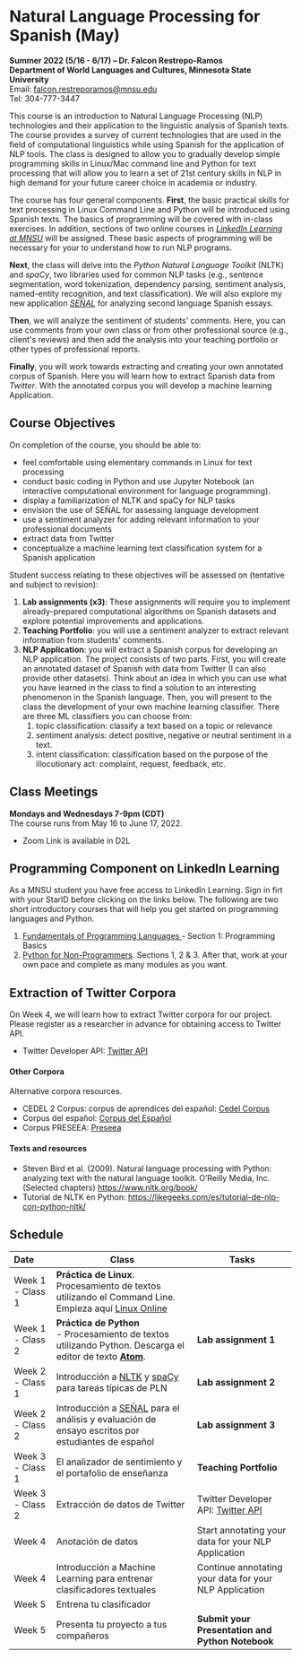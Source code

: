 # Natural Language Processing for Spanish (May)
**Summer 2022 (5/16 - 6/17) – Dr. Falcon Restrepo-Ramos  <br />
Department of World Languages and Cultures, Minnesota State University**  <br />
Email: falcon.restreporamos@mnsu.edu  <br />
Tel: 304-777-3447

This course is an introduction to Natural Language Processing (NLP) technologies and their application to the linguistic analysis of Spanish texts. The course provides a survey of current technologies that are used in the field of computational linguistics while using Spanish for the application of NLP tools. The class is designed to allow you to gradually develop simple programming skills in Linux/Mac command line and Python for text processing that will allow you to learn a set of 21st century skills in NLP in high demand for your future career choice in academia or industry.

The course has four general components. **First**, the basic practical skills for text processing in Linux Command Line and Python will be introduced using Spanish texts. The basics of programming will be covered with in-class exercises. In addition, sections of two online courses in [*LinkedIn Learning at MNSU*](https://www.mnsu.edu/it-solutions/help-support/linkedinlearning_training/) will be assigned. These basic aspects of programming will be necessary for your to understand how to run NLP programs.

**Next**, the class will delve into the *Python Natural Language Toolkit* (NLTK) and *spaCy*, two libraries used for common NLP tasks (e.g., sentence segmentation, word tokenization, dependency parsing, sentiment analysis, named-entity recognition, and text classification). We will also explore my new application [*SEÑAL*](https://señal.io) for analyzing second language Spanish essays.

**Then**, we will analyze the sentiment of students' comments. Here, you can use comments from your own class or from other professional source (e.g., client's reviews) and then add the analysis into your teaching portfolio or other types of professional reports.

 **Finally**, you will work towards extracting and creating your own annotated corpus of Spanish. Here you will learn how to extract Spanish data from *Twitter*. With the annotated corpus you will develop a machine learning Application.  

## Course Objectives
On completion of the course, you should be able to:
-	feel comfortable using elementary commands in Linux for text processing
-	conduct basic coding in Python and use Jupyter Notebook (an interactive computational environment for language programming).
-	display a familiarization of NLTK and spaCy for NLP tasks
- envision the use of SEÑAL for assessing language development
-	use a sentiment analyzer for adding relevant information to your professional documents
-	extract data from Twitter
- conceptualize a machine learning text classification system for a Spanish application

Student success relating to these objectives will be assessed on (tentative and subject to revision):
1.	**Lab assignments (x3)**: These assignments will require you to implement already-prepared computational algorithms on Spanish datasets and explore potential improvements and applications.  
2. **Teaching Portfolio**: you will use a sentiment analyzer to extract relevant information from students' comments.
3. **NLP Application**: you will extract a Spanish corpus for developing an NLP application. The project consists of two parts. First, you will create an annotated dataset of Spanish with data from Twitter (I can also provide other datasets). Think about an idea in which you can use what you have learned in the class to find a solution to an interesting phenomenon in the Spanish language. Then, you will present to the class the development of your own machine learning classifier. There are three ML classifiers you can choose from:
    1. topic classification: classify a text based on a topic or relevance
    2. sentiment analysis: detect positive, negative or neutral sentiment in a text.
    3. intent classification: classification based on the purpose of the illocutionary act: complaint, request, feedback, etc.

## Class Meetings
**Mondays and Wednesdays 7-9pm (CDT)** <br />
The course runs from May 16 to June 17, 2022.

- Zoom Link is available in D2L

## Programming Component on LinkedIn Learning
As a MNSU student you have free access to LinkedIn Learning. Sign in firt with your StarID before clicking on the links below. The following are two short introductory courses that will help you get started on programming languages and Python.

1. [Fundamentals of Programming Languages ](https://www.linkedin.com/learning/programming-foundations-fundamentals/what-is-programming?autoplay=true&resume=false&u=57684185) - Section 1: Programming Basics
2. [Python for Non-Programmers](https://www.linkedin.com/learning/python-for-non-programmers/). Sections 1, 2 & 3. After that, work at your own pace and complete as many modules as you want.

## Extraction of Twitter Corpora
On Week 4, we will learn how to extract Twitter corpora for our project. Please register as a researcher in advance for obtaining access to Twitter API.
- Twitter Developer API: [Twitter API](https://developer.twitter.com/en/docs/twitter-api/getting-started/getting-access-to-the-twitter-api)

#### Other Corpora
Alternative corpora resources.
-	CEDEL 2 Corpus: corpus de aprendices del español: [Cedel Corpus](http://cedel2.learnercorpora.com/)
- Corpus del español: [Corpus del Español](https://www.corpusdelespanol.org/x.asp)
- Corpus PRESEEA: [Preseea](https://preseea.linguas.net/Corpus.aspx)

#### Texts and resources
-	Steven Bird et al. (2009). Natural language processing with Python: analyzing text with the natural language toolkit. O’Reilly Media, Inc. (Selected chapters) https://www.nltk.org/book/
-	Tutorial de NLTK en Python: https://likegeeks.com/es/tutorial-de-nlp-con-python-nltk/

## Schedule

| Date  | Class       | Tasks       |
| :---  | ----------- | ----------- |
| Week 1 - Class 1| **Práctica de Linux**. Procesamiento de textos utilizando el Command Line. Empieza aquí [Linux Online](https://vfsync.org/vm.html) |
| Week 1 - Class 2| **Práctica de Python** <br /> - Procesamiento de textos utilizando Python. Descarga el editor de texto [**Atom**](https://atom.io/). <br /> | **Lab assignment 1**|
|Week 2 - Class 1| Introducción a [NLTK](https://www.nltk.org/) y [spaCy](https://spacy.io/) para tareas típicas de PLN| **Lab assignment 2**|
|Week 2 - Class 2| Introducción a [SEÑAL](https://xn--seal-hqa.io/) para el análisis y evaluación de ensayo escritos por estudiantes de español <br /> |**Lab assignment 3**|
|Week 3 - Class 1| El analizador de sentimiento y el portafolio de enseñanza| **Teaching Portfolio**|
|Week 3 - Class 2| Extracción de datos de Twitter| Twitter Developer API: [Twitter API](https://developer.twitter.com/en/docs/twitter-api/getting-started/getting-access-to-the-twitter-api)|
|Week 4| Anotación de datos | Start annotating your data for your NLP Application|
|Week 4| Introducción a Machine Learning para entrenar clasificadores textuales | Continue annotating your data for your NLP Application|
|Week 5| Entrena tu clasificador| |
|Week 5| Presenta tu proyecto a tus compañeros | **Submit your Presentation and Python Notebook**|

